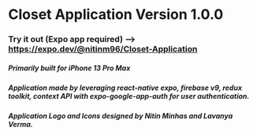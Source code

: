 # Closet Application Version 1.0.0

### Try it out (Expo app required) --> https://expo.dev/@nitinm96/Closet-Application
##### Primarily built for iPhone 13 Pro Max
##### Application made by leveraging react-native expo, firebase v9, redux toolkit, context API with expo-google-app-auth for user authentication.
##### Application Logo and Icons designed by Nitin Minhas and Lavanya Verma.
